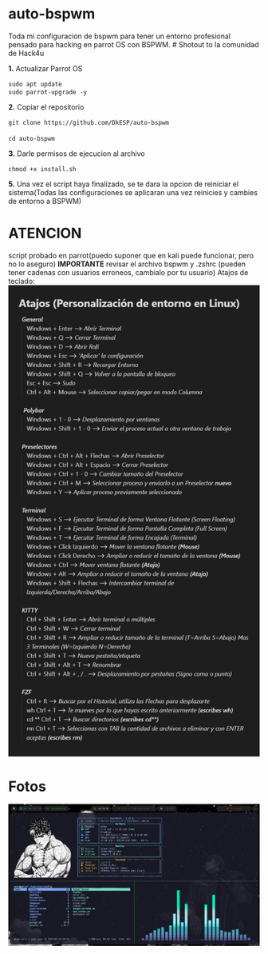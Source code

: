 # auto-bspwm
Toda mi configuracion de bspwm para tener un entorno profesional pensado para hacking en parrot OS con BSPWM. # Shotout to la comunidad de Hack4u

**1.** Actualizar Parrot OS
```
sudo apt update
sudo parrot-upgrade -y
```
**2.** Copiar el repositorio
```
git clone https://github.com/DkESP/auto-bspwm

cd auto-bspwm
```
**3.** Darle permisos de ejecucion al archivo
```
chmod +x install.sh
```
**5.** Una vez el script haya finalizado, se te dara la opcion de reiniciar el sistema(Todas las configuraciones se aplicaran una vez reinicies y cambies de entorno a BSPWM)

# ATENCION 
script probado en parrot(puedo suponer que en kali puede funcionar, pero no lo aseguro)
**IMPORTANTE**
revisar el archivo bspwm y .zshrc (pueden tener cadenas con usuarios erroneos, cambialo por tu usuario)
Atajos de teclado:
![](images/imagen_2025-02-25_231350525.png)

# Fotos
![](images/image.png)
